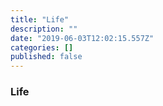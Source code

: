 ```yaml
---
title: "Life"
description: ""
date: "2019-06-03T12:02:15.557Z"
categories: []
published: false
---
```


  

### Life
